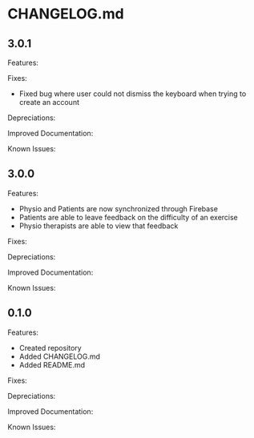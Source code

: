# CHANGELOG.md

## 3.0.1

Features:

Fixes:
  - Fixed bug where user could not dismiss the keyboard when trying to create an account

Depreciations:

Improved Documentation:

Known Issues:


## 3.0.0

Features:
  - Physio and Patients are now synchronized through Firebase
  - Patients are able to leave feedback on the difficulty of an exercise
  - Physio therapists are able to view that feedback

Fixes:

Depreciations:

Improved Documentation:

Known Issues:

## 0.1.0

Features:
  - Created repository
  - Added CHANGELOG.md
  - Added README.md

Fixes:

Depreciations:

Improved Documentation:

Known Issues:
